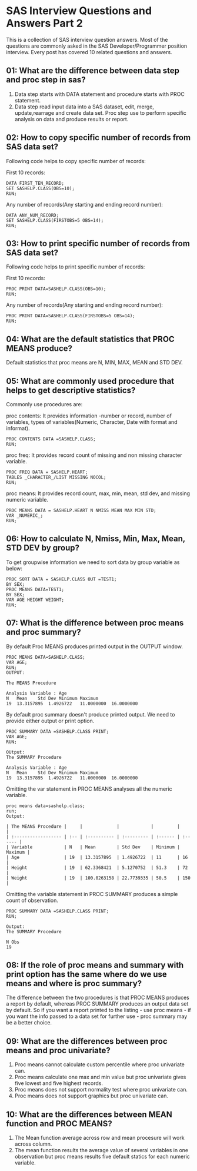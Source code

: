 # SAS Interview Questions and Answers Part 2

This is a collection of SAS interview question answers. Most of the questions are commonly asked in the SAS Developer/Programmer position interview. Every post has covered 10 related questions and answers.


## 01: What are the difference between data step and proc step in sas?
1. Data step starts with DATA statement and procedure starts with PROC statement.
2. Data step read input data into a SAS dataset, edit, merge, update,rearrage and create data set. Proc step use to perform specific analysis on data and produce results or report.

## 02: How to copy specific number of records from SAS data set?
Following code helps to copy specific number of records:

First 10 records:

```
DATA FIRST_TEN_RECORD;
SET SASHELP.CLASS(OBS=10);
RUN;
```

Any number of records(Any starting and ending record number):

```
DATA ANY_NUM_RECORD;
SET SASHELP.CLASS(FIRSTOBS=5 OBS=14);
RUN;
```
## 03: How to print specific number of records from SAS data set?
Following code helps to print specific number of records:

First 10 records:

```
PROC PRINT DATA=SASHELP.CLASS(OBS=10);
RUN;
```

Any number of records(Any starting and ending record number):

```
PROC PRINT DATA=SASHELP.CLASS(FIRSTOBS=5 OBS=14);
RUN;
```
## 04: What are the default statistics that PROC MEANS produce?

Default statistics that proc means are N, MIN, MAX, MEAN and STD DEV.


## 05: What are commonly used procedure that helps to get descriptive statistics?
Commonly use procedures are:

proc contents: It provides information -number or record, number of variables, types of variables(Numeric, Character, Date with format and informat).

```
PROC CONTENTS DATA =SASHELP.CLASS;
RUN;

```
proc freq: It provides record count of missing and non missing character variable.

```
PROC FREQ DATA = SASHELP.HEART;
TABLES _CHARACTER_/LIST MISSING NOCOL;
RUN;

```
proc means: It provides record count, max, min, mean, std dev, and missing numeric variable.

```
PROC MEANS DATA = SASHELP.HEART N NMISS MEAN MAX MIN STD;
VAR _NUMERIC_;
RUN;

```
## 06: How to calculate N, Nmiss, Min, Max, Mean, STD DEV by group?

To get groupwise information we need to sort data by group variable as below:

```
PROC SORT DATA = SASHELP.CLASS OUT =TEST1;
BY SEX;
PROC MEANS DATA=TEST1;
BY SEX;
VAR AGE HEIGHT WEIGHT;
RUN;

```
## 07: What is the difference between proc means and proc summary?
By default Proc MEANS produces printed output in the OUTPUT window.

```
PROC MEANS DATA=SASHELP.CLASS;
VAR AGE;
RUN;
OUTPUT:

The MEANS Procedure

Analysis Variable : Age
N	Mean	Std Dev	Minimum	Maximum
19	13.3157895	1.4926722	11.0000000	16.0000000
```



By default proc summary doesn't produce printed output. We need to provide either output or print option.

```
PROC SUMMARY DATA =SASHELP.CLASS PRINT;
VAR AGE;
RUN;

OUtput:
The SUMMARY Procedure

Analysis Variable : Age
N	Mean	Std Dev	Minimum	Maximum
19	13.3157895	1.4926722	11.0000000	16.0000000

```
Omitting the var statement in PROC MEANS analyses all the numeric variable.

```
proc means data=sashelp.class;
run;
Output:

| The MEANS Procedure |     |             |            |         |         |
| :------------------ | :-- | :---------- | :--------- | :------ | :------ |
| Variable            | N   | Mean        | Std Dev    | Minimum | Maximum |
| Age                 | 19  | 13.3157895  | 1.4926722  | 11      | 16      |
| Height              | 19  | 62.3368421  | 5.1270752  | 51.3    | 72      |
| Weight              | 19  | 100.0263158 | 22.7739335 | 50.5    | 150     |

```
Omitting the variable statement in PROC SUMMARY produces a simple count of observation.

```
PROC SUMMARY DATA =SASHELP.CLASS PRINT;
RUN;

Output:
The SUMMARY Procedure

N Obs
19

```

## 08: If the role of proc means and summary with print option has the same where do we use means and where is proc summary?

The difference between the two procedures is that PROC MEANS produces a report by default, whereas PROC SUMMARY produces an output data set by default. So if you want a report printed to the listing - use proc means - if you want the info passed to a data set for further use - proc summary may be a better choice.

## 09: What are the differences between proc means and proc univariate?
1. Proc means cannot calculate custom percentile where proc univariate can.
2. Proc means calculate one max and min value but proc univariate gives five lowest and five highest records.
3. Proc means does not support normality test where proc univariate can. 
4. Proc means does not support graphics but proc univariate can.

## 10: What are the differences between MEAN function and PROC MEANS?
1. The Mean function average across row and mean procesure will work across column.
2. The mean function results the average value of several variables in one observation but proc means results five default statics for each numeric variable.






 








